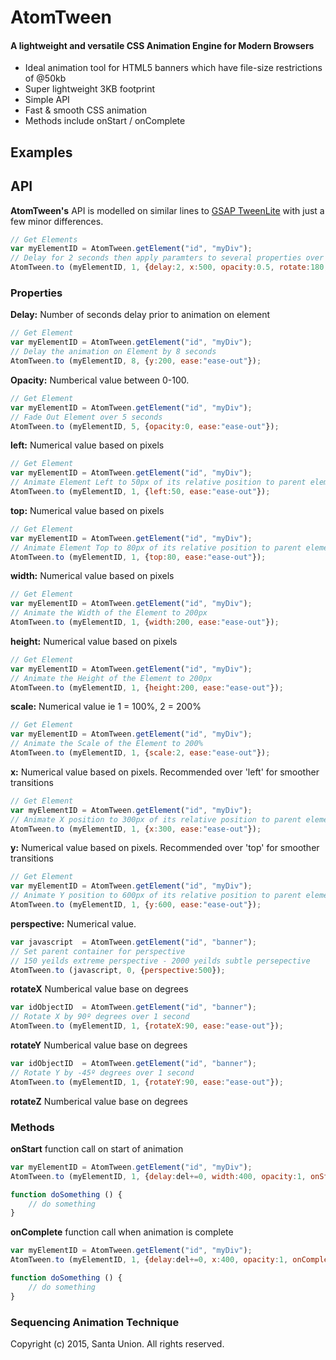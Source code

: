 # AtomTween

#### A lightweight and versatile CSS Animation Engine for Modern Browsers

* Ideal animation tool for HTML5 banners which have file-size restrictions of @50kb
* Super lightweight 3KB footprint
* Simple API
* Fast & smooth CSS animation
* Methods include onStart / onComplete



## Examples


## API

**AtomTween's** API is modelled on similar lines to [GSAP TweenLite](https://greensock.com/tweenlite) with just a few minor differences. 

```javascript
// Get Elements
var myElementID	= AtomTween.getElement("id", "myDiv"); 
// Delay for 2 seconds then apply paramters to several properties over 1 second with an 'ease-in'
AtomTween.to (myElementID, 1, {delay:2, x:500, opacity:0.5, rotate:180, scale:2, ease:"ease-in"});
```


### Properties

**Delay:**
Number of seconds delay prior to animation on element
```javascript
// Get Element
var myElementID	= AtomTween.getElement("id", "myDiv");
// Delay the animation on Element by 8 seconds
AtomTween.to (myElementID, 8, {y:200, ease:"ease-out"});
```


**Opacity:**
Numberical value between 0-100. 
```javascript
// Get Element
var myElementID	= AtomTween.getElement("id", "myDiv");
// Fade Out Element over 5 seconds
AtomTween.to (myElementID, 5, {opacity:0, ease:"ease-out"});
```

**left:** Numerical value based on pixels
```javascript
// Get Element
var myElementID	= AtomTween.getElement("id", "myDiv"); 
// Animate Element Left to 50px of its relative position to parent element
AtomTween.to (myElementID, 1, {left:50, ease:"ease-out"});
```

**top:** Numerical value based on pixels
```javascript
// Get Element
var myElementID	= AtomTween.getElement("id", "myDiv"); 
// Animate Element Top to 80px of its relative position to parent element
AtomTween.to (myElementID, 1, {top:80, ease:"ease-out"});
```

**width:** Numerical value based on pixels
```javascript
// Get Element
var myElementID	= AtomTween.getElement("id", "myDiv"); 
// Animate the Width of the Element to 200px
AtomTween.to (myElementID, 1, {width:200, ease:"ease-out"});
```

**height:** Numerical value based on pixels
```javascript
// Get Element
var myElementID	= AtomTween.getElement("id", "myDiv"); 
// Animate the Height of the Element to 200px
AtomTween.to (myElementID, 1, {height:200, ease:"ease-out"});
```

**scale:** Numerical value ie 1 = 100%, 2 = 200%
```javascript
// Get Element
var myElementID	= AtomTween.getElement("id", "myDiv"); 
// Animate the Scale of the Element to 200%
AtomTween.to (myElementID, 1, {scale:2, ease:"ease-out"});
```

**x:** Numerical value based on pixels. Recommended over 'left' for smoother transitions
```javascript
// Get Element
var myElementID	= AtomTween.getElement("id", "myDiv"); 
// Animate X position to 300px of its relative position to parent element
AtomTween.to (myElementID, 1, {x:300, ease:"ease-out"});
```

**y:** Numerical value based on pixels. Recommended over 'top' for smoother transitions
```javascript
// Get Element
var myElementID	= AtomTween.getElement("id", "myDiv"); 
// Animate Y position to 600px of its relative position to parent element
AtomTween.to (myElementID, 1, {y:600, ease:"ease-out"});
```

**perspective:** Numerical value.

```javascript
var javascript	= AtomTween.getElement("id", "banner");
// Set parent container for perspective 
// 150 yeilds extreme perspective - 2000 yeilds subtle persepective 
AtomTween.to (javascript, 0, {perspective:500}); 
```


**rotateX** Numberical value base on degrees
```javascript
var idObjectID	= AtomTween.getElement("id", "banner");
// Rotate X by 90º degrees over 1 second 
AtomTween.to (myElementID, 1, {rotateX:90, ease:"ease-out"});
```

**rotateY** Numberical value base on degrees
```javascript
var idObjectID	= AtomTween.getElement("id", "banner");
// Rotate Y by -45º degrees over 1 second 
AtomTween.to (myElementID, 1, {rotateY:90, ease:"ease-out"});
```

**rotateZ** Numberical value base on degrees



### Methods

**onStart** function call on start of animation
```javascript
var myElementID = AtomTween.getElement("id", "myDiv");
AtomTween.to (myElementID, 1, {delay:del+=0, width:400, opacity:1, onStart:doSomething, ease:"ease-in-out"});

function doSomething () {
    // do something
}
```


**onComplete** function call when animation is complete
```javascript
var myElementID = AtomTween.getElement("id", "myDiv");
AtomTween.to (myElementID, 1, {delay:del+=0, x:400, opacity:1, onComplete:doSomething, ease:"ease-in-out"});

function doSomething () {
    // do something
}
```


### Sequencing Animation Technique



Copyright (c) 2015, Santa Union. All rights reserved.
